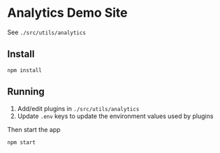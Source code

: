 # Analytics Demo Site

See `./src/utils/analytics`

## Install

```
npm install
```

## Running

1. Add/edit plugins in `./src/utils/analytics`
2. Update `.env` keys to update the environment values used by plugins

Then start the app

```
npm start
```
